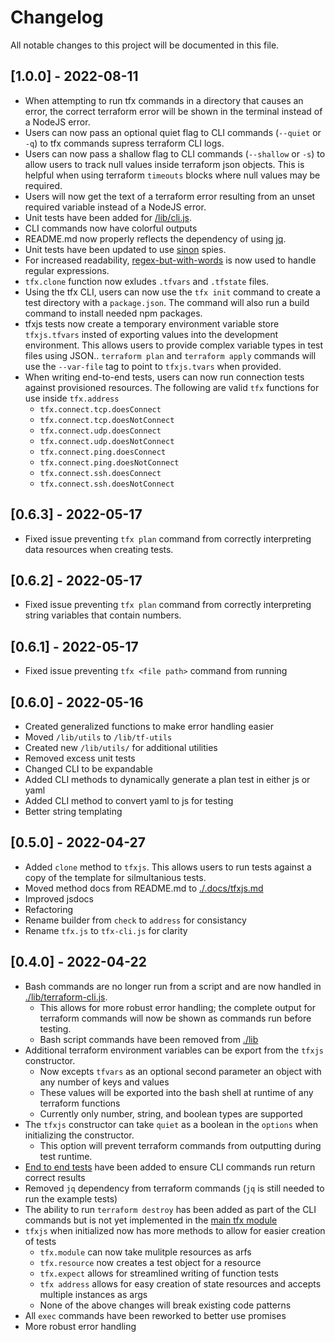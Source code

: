 # Changelog

All notable changes to this project will be documented in this file.

## [1.0.0] - 2022-08-11

- When attempting to run tfx commands in a directory that causes an error, the correct terraform error will be shown in the terminal instead of a NodeJS error.
- Users can now pass an optional quiet flag to CLI commands (`--quiet` or `-q`) to tfx commands supress terraform CLI logs.
- Users can now pass a shallow flag to CLI commands (`--shallow` or `-s`) to allow users to track null values inside terraform json objects. This is helpful when using terraform `timeouts` blocks where null values may be required.
- Users will now get the text of a terraform error resulting from an unset required variable instead of a NodeJS error.
- Unit tests have been added for [/lib/cli.js](./lib/cli.js).
- CLI commands now have colorful outputs
- README.md now properly reflects the dependency of using [jq](https://stedolan.github.io/jq/download/).
- Unit tests have been updated to use [sinon](https://sinonjs.org/) spies.
- For increased readability, [regex-but-with-words](https://www.npmjs.com/package/regex-but-with-words) is now used to handle regular expressions.
- `tfx.clone` function now exludes `.tfvars` and `.tfstate` files.
- Using the tfx CLI, users can now use the `tfx init` command to create a test directory with a `package.json`. The command will also run a build command to install needed npm packages.
- tfxjs tests now create a temporary environment variable store `tfxjs.tfvars` insted of exporting values into the development environment. This allows users to provide complex variable types in test files using JSON.. `terraform plan` and `terraform apply` commands will use the `--var-file` tag to point to `tfxjs.tvars` when provided.
- When writing end-to-end tests, users can now run connection tests against provisioned resources. The following are valid `tfx` functions for use inside `tfx.address`
    - `tfx.connect.tcp.doesConnect`
    - `tfx.connect.tcp.doesNotConnect`
    - `tfx.connect.udp.doesConnect`
    - `tfx.connect.udp.doesNotConnect`
    - `tfx.connect.ping.doesConnect`
    - `tfx.connect.ping.doesNotConnect`
    - `tfx.connect.ssh.doesConnect`
    - `tfx.connect.ssh.doesNotConnect`

## [0.6.3] - 2022-05-17

- Fixed issue preventing `tfx plan` command from correctly interpreting data resources when creating tests.

## [0.6.2] - 2022-05-17

- Fixed issue preventing `tfx plan` command from correctly interpreting string variables that contain numbers.

## [0.6.1] - 2022-05-17

- Fixed issue preventing `tfx <file path>` command from running

## [0.6.0] - 2022-05-16

- Created generalized functions to make error handling easier
- Moved `/lib/utils` to `/lib/tf-utils`
- Created new `/lib/utils/` for additional utilities
- Removed excess unit tests
- Changed CLI to be expandable
- Added CLI methods to dynamically generate a plan test in either js or yaml
- Added CLI method to convert yaml to js for testing
- Better string templating

## [0.5.0] - 2022-04-27

- Added `clone` method to `tfxjs`. This allows users to run tests against a copy of the template for silmultanious tests.
- Moved method docs from README.md to [./.docs/tfxjs.md](./.docs/tfxjs.md)
- Improved jsdocs
- Refactoring
- Rename builder from `check` to `address` for consistancy
- Rename `tfx.js` to `tfx-cli.js` for clarity

## [0.4.0] - 2022-04-22

- Bash commands are no longer run from a script and are now handled in [./lib/terraform-cli.js](./lib/terraform-cli.js).
    - This allows for more robust error handling; the complete output for terraform commands will now be shown as commands run before testing.
    - Bash script commands have been removed from [./lib](./lib)
- Additional terraform environment variables can be export from the `tfxjs` constructor.
    - Now excepts `tfvars` as an optional second parameter an object with any number of keys and values
    - These values will be exported into the bash shell at runtime of any terraform functions
    - Currently only number, string, and boolean types are supported
- The `tfxjs` constructor can take `quiet` as a boolean in the `options` when initializing the constructor. 
    - This option will prevent terraform commands from outputting during test runtime.
- [End to end tests](./e2e-tests/) have been added to ensure CLI commands run return correct results
- Removed `jq` dependency from terraform commands (`jq` is still needed to run the example tests)
- The ability to run `terraform destroy` has been added as part of the CLI commands but is not yet implemented in the [main tfx module](./lib/index.js)
- `tfxjs` when initialized now has more methods to allow for easier creation of tests
    - `tfx.module` can now take mulitple resources as arfs
    - `tfx.resource` now creates a test object for a resource
    - `tfx.expect` allows for streamlined writing of function tests
    - `tfx address` allows for easy creation of state resources and accepts multiple instances as args
    - None of the above changes will break existing code patterns
- All `exec` commands have been reworked to better use promises
- More robust error handling

